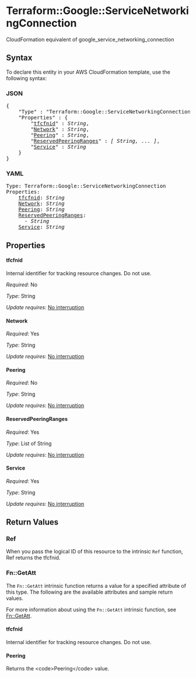 # Terraform::Google::ServiceNetworkingConnection

CloudFormation equivalent of google_service_networking_connection

## Syntax

To declare this entity in your AWS CloudFormation template, use the following syntax:

### JSON

<pre>
{
    "Type" : "Terraform::Google::ServiceNetworkingConnection",
    "Properties" : {
        "<a href="#tfcfnid" title="tfcfnid">tfcfnid</a>" : <i>String</i>,
        "<a href="#network" title="Network">Network</a>" : <i>String</i>,
        "<a href="#peering" title="Peering">Peering</a>" : <i>String</i>,
        "<a href="#reservedpeeringranges" title="ReservedPeeringRanges">ReservedPeeringRanges</a>" : <i>[ String, ... ]</i>,
        "<a href="#service" title="Service">Service</a>" : <i>String</i>
    }
}
</pre>

### YAML

<pre>
Type: Terraform::Google::ServiceNetworkingConnection
Properties:
    <a href="#tfcfnid" title="tfcfnid">tfcfnid</a>: <i>String</i>
    <a href="#network" title="Network">Network</a>: <i>String</i>
    <a href="#peering" title="Peering">Peering</a>: <i>String</i>
    <a href="#reservedpeeringranges" title="ReservedPeeringRanges">ReservedPeeringRanges</a>: <i>
      - String</i>
    <a href="#service" title="Service">Service</a>: <i>String</i>
</pre>

## Properties

#### tfcfnid

Internal identifier for tracking resource changes. Do not use.

_Required_: No

_Type_: String

_Update requires_: [No interruption](https://docs.aws.amazon.com/AWSCloudFormation/latest/UserGuide/using-cfn-updating-stacks-update-behaviors.html#update-no-interrupt)

#### Network

_Required_: Yes

_Type_: String

_Update requires_: [No interruption](https://docs.aws.amazon.com/AWSCloudFormation/latest/UserGuide/using-cfn-updating-stacks-update-behaviors.html#update-no-interrupt)

#### Peering

_Required_: No

_Type_: String

_Update requires_: [No interruption](https://docs.aws.amazon.com/AWSCloudFormation/latest/UserGuide/using-cfn-updating-stacks-update-behaviors.html#update-no-interrupt)

#### ReservedPeeringRanges

_Required_: Yes

_Type_: List of String

_Update requires_: [No interruption](https://docs.aws.amazon.com/AWSCloudFormation/latest/UserGuide/using-cfn-updating-stacks-update-behaviors.html#update-no-interrupt)

#### Service

_Required_: Yes

_Type_: String

_Update requires_: [No interruption](https://docs.aws.amazon.com/AWSCloudFormation/latest/UserGuide/using-cfn-updating-stacks-update-behaviors.html#update-no-interrupt)

## Return Values

### Ref

When you pass the logical ID of this resource to the intrinsic `Ref` function, Ref returns the tfcfnid.

### Fn::GetAtt

The `Fn::GetAtt` intrinsic function returns a value for a specified attribute of this type. The following are the available attributes and sample return values.

For more information about using the `Fn::GetAtt` intrinsic function, see [Fn::GetAtt](https://docs.aws.amazon.com/AWSCloudFormation/latest/UserGuide/intrinsic-function-reference-getatt.html).

#### tfcfnid

Internal identifier for tracking resource changes. Do not use.

#### Peering

Returns the &lt;code&gt;Peering&lt;/code&gt; value.

